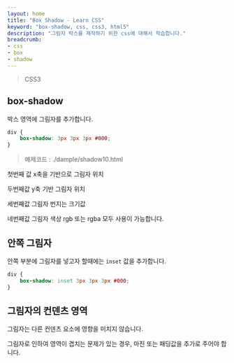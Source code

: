 ```yaml
---
layout: home
title: "Box Shadow - Learn CSS"
keyword: "box-shadow, css, css3, html5"
description: "그림자 박스를 제작하기 위한 css에 대해서 학습합니다."
breadcrumb:
- css
- box
- shadow
---
```


> CSS3
## box-shadow

박스 영역에 그림자를 추가합니다.

```css
div {
    box-shadow: 3px 3px 3px #000;
}
```

> 예제코드 : ./dample/shadow10.html


첫번째 값
x축을 기반으로 그림자 위치

두번째값
y축 기반 그림자 위치

세번째값 
그림자 번지는 크기값

네번째값
그림자 색상
rgb 또는 rgba 모두 사용이 가능합니다.


## 안쪽 그림자
안쪽 부분에 그림자를 넣고자 할때에는 `inset` 값을 추가합니다.

```css
div {
    box-shadow: inset 3px 3px 3px #000;
}
```

## 그림자의 컨덴츠 영역
그림자는 다른 컨덴츠 요소에 영향을 미치지 않습니다.

그림자로 인하여 영역이 겹치는 문제가 있는 경우, 마진 또는 패딩값을 추가로 주어야 합니다.



